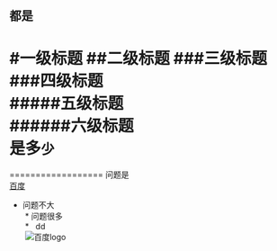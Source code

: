 都是
------
#一级标题
##二级标题
###三级标题<br>
###四级标题<br>
#####五级标题<br>
######六级标题<br>
是多`少`
=====

==================
问题是<br>[百度](https://www.baidu.com/)


* 问题不大<br>
  *  问题很多<br>
  *   dd<br>
  ![](http://www.baidu.com/img/bdlogo.gif '百度logo') 
